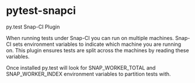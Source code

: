 pytest-snapci
===============

py.test Snap-CI Plugin

When running tests under Snap-CI you can run on multiple machines. Snap-CI sets
environment variables to indicate which machine you are running on. This plugin
ensures tests are split across the machines by reading these variables.

Once installed py.test will look for SNAP_WORKER_TOTAL and SNAP_WORKER_INDEX
environment variables to partition tests with.
